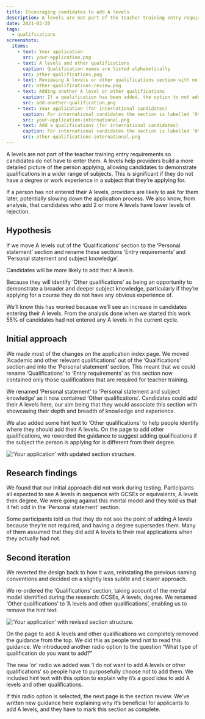 ```yaml
---
title: Encouraging candidates to add A levels
description: A levels are not part of the teacher training entry requirements so candidates do not have to enter them, yet A levels can help candidates demonstrate knowledge in a wider range of subjects.
date: 2021-03-30
tags:
  - qualifications
screenshots:
  items:
    - text: Your application
      src: your-application.png
    - text: A levels and other qualifications
      caption: Qualification names are listed alphabetically
      src: other-qualifications.png
    - text: Reviewing A levels or other qualifications section with no qualifications added
      src: other-qualifications-review.png
    - text: Adding another A level or other qualifications
      caption: If a qualification has been added, the option to not add any qualifications is removed.
      src: add-another-qualification.png
    - text: Your application (for international candidates)
      caption: For international candidates the section is labelled ‘Other qualifications’.
      src: your-application-international.png
    - text: Add a qualifications (for international candidates)
      caption: For international candidates the section is labelled ‘Other qualifications’.
      src: other-qualifications-international.png
---
```


A levels are not part of the teacher training entry requirements so candidates do not have to enter them. A levels help providers build a more detailed picture of the person applying, allowing candidates to demonstrate qualifications in a wider range of subjects. This is significant if they do not have a degree or work experience in a subject that they’re applying for.

If a person has not entered their A levels, providers are likely to ask for them later, potentially slowing down the application process. We also know, from analysis, that candidates who add 2 or more A levels have lower levels of rejection.

## Hypothesis

If we move A levels out of the ‘Qualifications’ section to the ‘Personal statement’ section and rename these sections ‘Entry requirements’ and ‘Personal statement and subject knowledge’.

Candidates will be more likely to add their A levels.

Because they will identify ‘Other qualifications’ as being an opportunity to demonstrate a broader and deeper subject knowledge, particularly if they’re applying for a course they do not have any obvious experience of.

We’ll know this has worked because we’ll see an increase in candidates entering their A levels. From the analysis done when we started this work 55% of candidates had not entered any A levels in the current cycle.

## Initial approach

We made most of the changes on the application index page. We moved ‘Academic and other relevant qualifications’ out of the ‘Qualifications’ section and into the ‘Personal statement’ section. This meant that we could rename ‘Qualifications’ to ‘Entry requirements’ as this section now contained only those qualifications that are required for teacher training.

We renamed ‘Personal statement’ to ‘Personal statement and subject knowledge’ as it now contained ‘Other qualifications’. Candidates could add their A levels here, our aim being that they would associate this section with showcasing their depth and breadth of knowledge and experience.

We also added some hint text to ‘Other qualifications’ to help people identify where they should add their A levels. On the page to add other qualifications, we reworded the guidance to suggest adding qualifications if the subject the person is applying for is different from their degree.

![‘Your application’ with updated section structure.](/apply-for-teacher-training/a-levels/application-sections-iteration-1.png)

## Research findings

We found that our initial approach did not work during testing. Participants all expected to see A levels in sequence with GCSEs or equivalents, A levels then degree. We were going against this mental model and they told us that it felt odd in the ‘Personal statement’ section.

Some participants told us that they do not see the point of adding A levels because they’re not required, and having a degree supersedes them. Many of them assumed that they did add A levels to their real applications when they actually had not.

## Second iteration

We reverted the design back to how it was, reinstating the previous naming conventions and decided on a slightly less subtle and clearer approach.

We re-ordered the ‘Qualifications’ section, taking account of the mental model identified during the research: GCSEs, A levels, degree. We renamed ‘Other qualifications’ to ‘A levels and other qualifications’, enabling us to remove the hint text.

![‘Your application’ with revised section structure.](/apply-for-teacher-training/a-levels/application-sections-iteration-2.png)

On the page to add A levels and other qualifications we completely removed the guidance from the top. We did this as people tend not to read this guidance. We introduced another radio option to the question “What type of qualification do you want to add?”

The new ‘or’ radio we added was ‘I do not want to add A levels or other qualifications’ so people have to purposefully choose not to add them. We included hint text with this option to explain why it’s a good idea to add A levels and other qualifications.

If this radio option is selected, the next page is the section review. We’ve written new guidance here explaining why it’s beneficial for applicants to add A levels, and they have to mark this section as complete.
